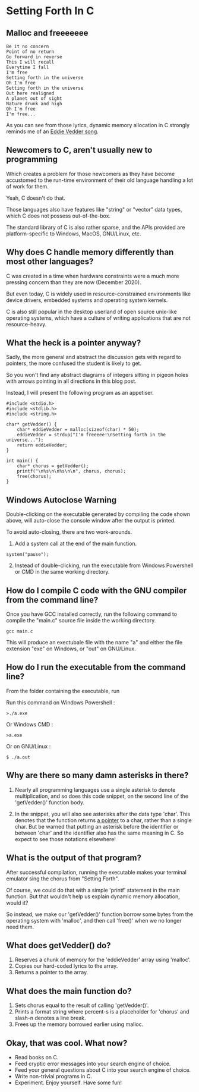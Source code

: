 # Setting Forth In C

## Malloc and freeeeeee

```
Be it no concern  
Point of no return  
Go forward in reverse
This I will recall
Everytime I fall
I'm free
Setting forth in the universe
Oh I'm free
Setting forth in the universe
Out here realigned
A planet out of sight
Nature drunk and high
Oh I'm free
I'm free...
```

As you can see from those lyrics, dynamic memory allocation in C strongly reminds me of an [Eddie Vedder song](https://www.youtube.com/watch?v=KDlsH8MbDbs).

## Newcomers to C, aren't usually new to programming

Which creates a problem for those newcomers as they have become accustomed to the run-time environment of their old language handling a lot of work for them.

Yeah, C doesn't do that.

Those languages also have features like "string" or "vector" data types, which C does not possess out-of-the-box.

The standard library of C is also rather sparse, and the APIs provided are platform-specific to Windows, MacOS, GNU/Linux, etc.

## Why does C handle memory differently than most other languages?

C was created in a time when hardware constraints were a much more pressing concern than they are now (December 2020).

But even today, C is widely used in resource-constrained environments like device drivers, embedded systems and operating system kernels.

C is also still popular in the desktop userland of open source unix-like operating systems, which have a culture of writing applications that are not resource-heavy.

## What the heck is a pointer anyway?

Sadly, the more general and abstract the discussion gets with regard to pointers, the more confused the student is likely to get.

So you won't find any abstract diagrams of integers sitting in pigeon holes with arrows pointing in all directions in this blog post.

Instead, I will present the following program as an appetiser.

```
#include <stdio.h>
#include <stdlib.h>
#include <string.h>

char* getVedder() {
    char* eddieVedder = malloc(sizeof(char) * 50);
    eddieVedder = strdup("I'm freeeee!\nSetting forth in the universe...");
    return eddieVedder;
}

int main() {
    char* chorus = getVedder();
    printf("\n%s\n\n%s\n\n", chorus, chorus);
    free(chorus);
}
```

## Windows Autoclose Warning

Double-clicking on the executable generated by compiling the code shown above, will auto-close the console window after the output is printed.

To avoid auto-closing, there are two work-arounds.

1. Add a system call at the end of the main function.

```
system("pause");
```

2. Instead of double-clicking, run the executable from Windows Powershell or CMD in the same working directory.

## How do I compile C code with the GNU compiler from the command line?

Once you have GCC installed correctly, run the following command to compile the "main.c" source file inside the working directory.

```
gcc main.c
```

This will produce an exectubale file with the name "a" and either the file extension "exe" on Windows, or "out" on GNU/Linux.

## How do I run the executable from the command line?

From the folder containing the executable, run

Run this command on Windows Powershell :

```
>./a.exe
```

Or Windows CMD :

```
>a.exe
```

Or on GNU/Linux :

```
$ ./a.out
```

## Why are there so many damn asterisks in there?

1. Nearly all programming languages use a single asterisk to denote multiplication, and so does this code snippet, on the second line of the 'getVedder()' function body.

2. In the snippet, you will also see asterisks after the data type 'char'. This denotes that the function returns [a pointer](https://en.wikipedia.org/wiki/Pointer_(computer_programming)) to a char, rather than a single char. But be warned that putting an asterisk before the identifier or between 'char' and the identifier also has the same meaning in C. So expect to see those notations elsewhere!

## What is the output of that program?

After successful compilation, running the executable makes your terminal emulator sing the chorus from "Setting Forth".

Of course, we could do that with a simple 'printf' statement in the main function. But that wouldn't help us explain dynamic memory allocation, would it?

So instead, we make our 'getVedder()' function borrow some bytes from the operating system with 'malloc', and then call 'free()' when we no longer need them.

## What does getVedder() do?

1. Reserves a chunk of memory for the 'eddieVedder' array using 'malloc'.
2. Copies our hard-coded lyrics to the array.
3. Returns a pointer to the array.

## What does the main function do?

1. Sets chorus equal to the result of calling 'getVedder()'.
2. Prints a format string where percent-s is a placeholder for 'chorus' and slash-n denotes a line break.
3. Frees up the memory borrowed earlier using malloc.

## Okay, that was cool. What now?

* Read books on C.
* Feed cryptic error messages into your search engine of choice.
* Feed your general questions about C into your search engine of choice.
* Write non-trivial programs in C.
* Experiment. Enjoy yourself. Have some fun!
